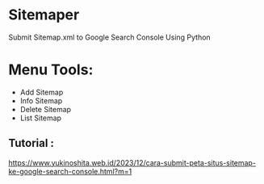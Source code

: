 # Sitemaper
Submit Sitemap.xml to Google Search Console Using Python 
# Menu Tools:
- Add Sitemap
- Info Sitemap
- Delete Sitemap
- List Sitemap
## Tutorial :
https://www.yukinoshita.web.id/2023/12/cara-submit-peta-situs-sitemap-ke-google-search-console.html?m=1
